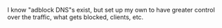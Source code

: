 I know "adblock DNS"s exist, but set up my own to have greater control over the traffic, what gets blocked, clients, etc.
